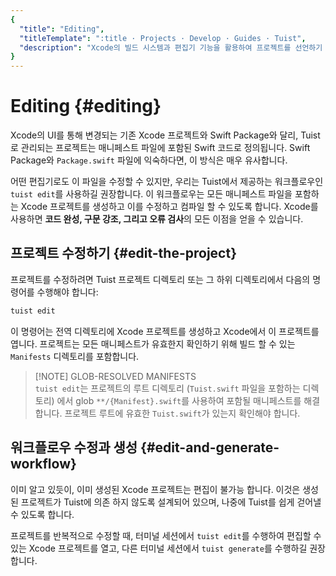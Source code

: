 ```yaml
---
{
  "title": "Editing",
  "titleTemplate": ":title · Projects · Develop · Guides · Tuist",
  "description": "Xcode의 빌드 시스템과 편집기 기능을 활용하여 프로젝트를 선언하기 위한 Tuist의 편집 워크플로우에 대해 배워봅니다."
}
---
```

# Editing {#editing}

Xcode의 UI를 통해 변경되는 기존 Xcode 프로젝트와 Swift Package와 달리, Tuist로 관리되는 프로젝트는 매니페스트 파일에 포함된 Swift 코드로 정의됩니다.
Swift Package와 `Package.swift` 파일에 익숙하다면, 이 방식은 매우 유사합니다.

어떤 편집기로도 이 파일을 수정할 수 있지만, 우리는 Tuist에서 제공하는 워크플로우인 `tuist edit`를 사용하길 권장합니다.
이 워크플로우는 모든 매니페스트 파일을 포함하는 Xcode 프로젝트를 생성하고 이를 수정하고 컴파일 할 수 있도록 합니다.
Xcode를 사용하면 **코드 완성, 구문 강조, 그리고 오류 검사**의 모든 이점을 얻을 수 있습니다.

## 프로젝트 수정하기 {#edit-the-project}

프로젝트를 수정하려면 Tuist 프로젝트 디렉토리 또는 그 하위 디렉토리에서 다음의 명령어를 수행해야 합니다:

```bash
tuist edit
```

이 명령어는 전역 디렉토리에 Xcode 프로젝트를 생성하고 Xcode에서 이 프로젝트를 엽니다.
프로젝트는 모든 매니페스트가 유효한지 확인하기 위해 빌드 할 수 있는 `Manifests` 디렉토리를 포함합니다.

> [!NOTE] GLOB-RESOLVED MANIFESTS\
> `tuist edit`는 프로젝트의 루트 디렉토리 (`Tuist.swift` 파일을 포함하는 디렉토리) 에서 glob `**/{Manifest}.swift`를 사용하여 포함될 매니페스트를 해결합니다. 프로젝트 루트에 유효한 `Tuist.swift`가 있는지 확인해야 합니다.

## 워크플로우 수정과 생성 {#edit-and-generate-workflow}

이미 알고 있듯이, 이미 생성된 Xcode 프로젝트는 편집이 불가능 합니다.
이것은 생성된 프로젝트가 Tuist에 의존 하지 않도록 설계되어 있으며, 나중에 Tuist를 쉽게 걷어낼 수 있도록 합니다.

프로젝트를 반복적으로 수정할 때, 터미널 세션에서 `tuist edit`를 수행하여 편집할 수 있는 Xcode 프로젝트를 열고, 다른 터미널 세션에서 `tuist generate`를 수행하길 권장합니다.
